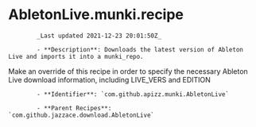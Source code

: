 # AbletonLive.munki.recipe

            _Last updated 2021-12-23 20:01:50Z_

            - **Description**: Downloads the latest version of Ableton Live and imports it into a munki_repo.

Make an override of this recipe in order to specify the necessary Ableton Live download information, including LIVE_VERS and EDITION

            - **Identifier**: `com.github.apizz.munki.AbletonLive`

            - **Parent Recipes**: `com.github.jazzace.download.AbletonLive`
